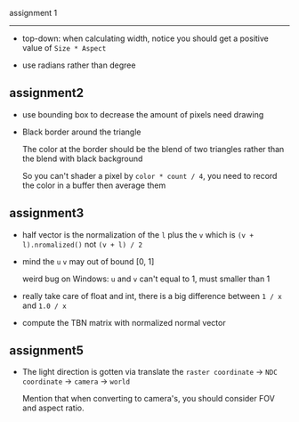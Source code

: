 assignment 1

---
- top-down: when calculating width, notice you should get a positive value of `Size * Aspect`

- use radians rather than degree

assignment2
---
- use bounding box to decrease the amount of pixels need drawing

- Black border around the triangle 

  The color at the border should be the blend of two triangles rather than the blend with black background

  So you can't shader a pixel by `color * count / 4`, you need to record the color in a buffer then average them

assignment3
---
- half vector is the normalization of the `l` plus the `v` which is `(v + l).nromalized()` not `(v + l) / 2`

- mind the `u` `v` may out of bound [0, 1]

  weird bug on Windows: `u` and `v` can't equal to 1, must smaller than 1

- really take care of float and int, there is a big difference between `1 / x` and `1.0 / x`

- compute the TBN matrix with normalized normal vector

assignment5
---
- The light direction is gotten via translate the `raster coordinate` -> `NDC coordinate` -> `camera` -> `world`

  Mention that when converting to camera's, you should consider FOV and aspect ratio.